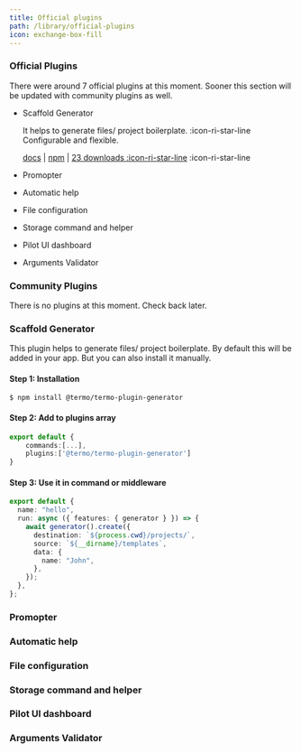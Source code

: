 ```yaml
---
title: Official plugins
path: /library/official-plugins
icon: exchange-box-fill
---
```


### Official Plugins

There were around 7 official plugins at this moment. Sooner this section will be updated with community plugins as well.

- Scaffold Generator

  It helps to generate files/ project boilerplate. :icon-ri-star-line Configurable and flexible.

  [docs](https://foo) | [npm](https://foo) | [23 downloads :icon-ri-star-line](https://foo)
  :icon-ri-star-line

- Promopter
- Automatic help
- File configuration
- Storage command and helper
- Pilot UI dashboard
- Arguments Validator

### Community Plugins

There is no plugins at this moment. Check back later.

### Scaffold Generator

This plugin helps to generate files/ project boilerplate. By default this will be added in your app. But you can also install it manually.

#### Step 1: Installation

```shell
$ npm install @termo/termo-plugin-generator
```

#### Step 2: Add to plugins array

```typescript
export default {
    commands:[...],
    plugins:['@termo/termo-plugin-generator']
}
```

#### Step 3: Use it in command or middleware

```typescript
export default {
  name: "hello",
  run: async ({ features: { generator } }) => {
    await generator().create({
      destination: `${process.cwd}/projects/`,
      source: `${__dirname}/templates`,
      data: {
        name: "John",
      },
    });
  },
};
```

### Promopter

### Automatic help

### File configuration

### Storage command and helper

### Pilot UI dashboard

### Arguments Validator
